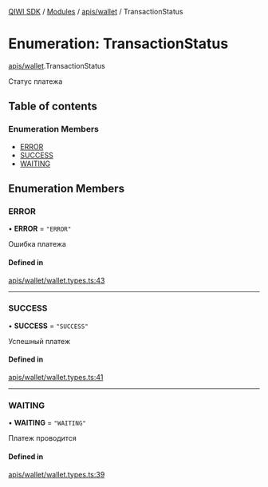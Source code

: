 [QIWI SDK](../README.md) / [Modules](../modules.md) / [apis/wallet](../modules/apis_wallet.md) / TransactionStatus

# Enumeration: TransactionStatus

[apis/wallet](../modules/apis_wallet.md).TransactionStatus

Статус платежа

## Table of contents

### Enumeration Members

- [ERROR](apis_wallet.TransactionStatus.md#error)
- [SUCCESS](apis_wallet.TransactionStatus.md#success)
- [WAITING](apis_wallet.TransactionStatus.md#waiting)

## Enumeration Members

### ERROR

• **ERROR** = ``"ERROR"``

Ошибка платежа

#### Defined in

[apis/wallet/wallet.types.ts:43](https://github.com/AlexXanderGrib/node-qiwi-sdk/blob/b60f8c6/src/apis/wallet/wallet.types.ts#L43)

___

### SUCCESS

• **SUCCESS** = ``"SUCCESS"``

Успешный платеж

#### Defined in

[apis/wallet/wallet.types.ts:41](https://github.com/AlexXanderGrib/node-qiwi-sdk/blob/b60f8c6/src/apis/wallet/wallet.types.ts#L41)

___

### WAITING

• **WAITING** = ``"WAITING"``

Платеж проводится

#### Defined in

[apis/wallet/wallet.types.ts:39](https://github.com/AlexXanderGrib/node-qiwi-sdk/blob/b60f8c6/src/apis/wallet/wallet.types.ts#L39)
